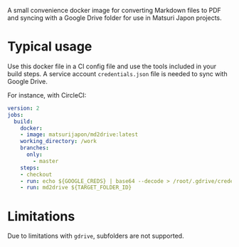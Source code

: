 A small convenience docker image for converting Markdown files to PDF and syncing with a Google Drive folder for use in Matsuri Japon projects.

# Typical usage
Use this docker file in a CI config file and use the tools included in your build steps. A service account `credentials.json` file is needed to sync with Google Drive.

For instance, with CircleCI:

```yaml
version: 2
jobs:
  build:
    docker:
    - image: matsurijapon/md2drive:latest
    working_directory: /work
    branches:
      only:
        - master
    steps:
    - checkout
    - run: echo ${GOOGLE_CREDS} | base64 --decode > /root/.gdrive/credentials.json
    - run: md2drive ${TARGET_FOLDER_ID}
```

# Limitations
Due to limitations with `gdrive`, subfolders are not supported.